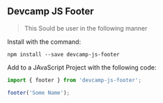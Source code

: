 ## Devcamp JS Footer

>This Sould be user in the following manner

Install with the command:

```
npm install --save devcamp-js-footer
```

Add to a JAvaScript Project with the following code:

```javascript
import { footer } from 'devcamp-js-footer';

footer('Some Name');
```